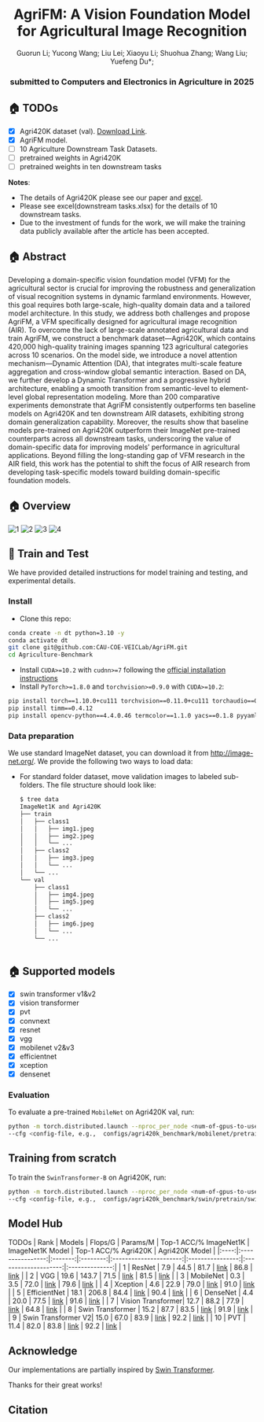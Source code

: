 <div align="center">

<h1>AgriFM: A Vision Foundation Model for Agricultural Image Recognition</h1> 

<div>
    <a>Guorun Li</a>;
    <a>Yucong Wang</a>;
    <a>Liu Lei</a>;
    <a>Xiaoyu Li</a>;
    <a>Shuohua Zhang</a>;
    <a>Wang Liu</a>;
    <a>Yuefeng Du*</a>;
</div>

<h3><strong>submitted to Computers and Electronics in Agriculture in 2025</strong></h3>

</div>

## 🏠 TODOs
* [x] Agri420K dataset (val).    [Download Link](https://drive.google.com/drive/folders/1-EuB92O74W9MO_590YGsfAwipZbS6kQ7?usp=sharing).
* [x] AgriFM model.
* [ ] 10 Agriculture Downstream Task Datasets. 
* [ ] pretrained weights in Agri420K
* [ ] pretrained weights in ten downstream tasks

**Notes**:
- The details of Agri420K please see our paper and [excel](agri420k.xlsx).
- Please see excel(downstream tasks.xlsx) for the details of 10 downstream tasks.
- Due to the investment of funds for the work, we will make the training data publicly available after the article has been accepted.



## 🏠 Abstract
Developing a domain-specific vision foundation model (VFM) for the agricultural sector is crucial for improving the robustness and generalization of visual recognition systems in dynamic farmland environments. However, this goal requires both large-scale, high-quality domain data and a tailored model architecture. In this study, we address both challenges and propose AgriFM, a VFM specifically designed for agricultural image recognition (AIR). To overcome the lack of large-scale annotated agricultural data and train AgriFM, we construct a benchmark dataset—Agri420K, which contains 420,000 high-quality training images spanning 123 agricultural categories across 10 scenarios. On the model side, we introduce a novel attention mechanism—Dynamic Attention (DA), that integrates multi-scale feature aggregation and cross-window global semantic interaction. Based on DA, we further develop a Dynamic Transformer and a progressive hybrid architecture, enabling a smooth transition from semantic-level to element-level global representation modeling. More than 200 comparative experiments demonstrate that AgriFM consistently outperforms ten baseline models on Agri420K and ten downstream AIR datasets, exhibiting strong domain generalization capability. Moreover, the results show that baseline models pre-trained on Agri420K outperform their ImageNet pre-trained counterparts across all downstream tasks, underscoring the value of domain-specific data for improving models’ performance in agricultural applications. Beyond filling the long-standing gap of VFM research in the AIR field, this work has the potential to shift the focus of AIR research from developing task-specific models toward building domain-specific foundation models.

## 🏠 Overview
![1](figures/4.png)
![2](figures/123.png)
![3](figures/1.png)
![4](figures/3.png)


## 🎁 Train and Test
We have provided detailed instructions for model training and testing, and experimental details. 

### Install
- Clone this repo:

```bash
conda create -n dt python=3.10 -y
conda activate dt
git clone git@github.com:CAU-COE-VEICLab/AgriFM.git
cd Agriculture-Benchmark
```
- Install `CUDA>=10.2` with `cudnn>=7` following
  the [official installation instructions](https://docs.nvidia.com/cuda/cuda-installation-guide-linux/index.html)
- Install `PyTorch>=1.8.0` and `torchvision>=0.9.0` with `CUDA>=10.2`:

```bash
pip install torch==1.10.0+cu111 torchvision==0.11.0+cu111 torchaudio==0.10.0 -f https://download.pytorch.org/whl/torch_stable.html
pip install timm==0.4.12
pip install opencv-python==4.4.0.46 termcolor==1.1.0 yacs==0.1.8 pyyaml scipy
```


### Data preparation
We use standard ImageNet dataset, you can download it from http://image-net.org/. We provide the following two ways to
load data:

- For standard folder dataset, move validation images to labeled sub-folders. The file structure should look like:
  ```bash
  $ tree data
  ImageNet1K and Agri420K
  ├── train
  │   ├── class1
  │   │   ├── img1.jpeg
  │   │   ├── img2.jpeg
  │   │   └── ...
  │   ├── class2
  │   │   ├── img3.jpeg
  │   │   └── ...
  │   └── ...
  └── val
      ├── class1
      │   ├── img4.jpeg
      │   ├── img5.jpeg
      │   └── ...
      ├── class2
      │   ├── img6.jpeg
      │   └── ...
      └── ...
 
  ```

## 🏠 Supported models
* [x] swin transformer v1&v2
* [x] vision transformer
* [x] pvt 
* [x] convnext
* [x] resnet
* [x] vgg
* [x] mobilenet v2&v3
* [x] efficientnet
* [x] xception
* [x] densenet

### Evaluation

To evaluate a pre-trained `MobileNet` on Agri420K val, run:

```bash
python -m torch.distributed.launch --nproc_per_node <num-of-gpus-to-use>  main_agri420k.py --eval \
--cfg <config-file, e.g.,  configs/agri420k_benchmark/mobilenet/pretrain/mobilenetv2.yaml > --pretrained <checkpoint> --data-path <imagenet-path> 
```

## Training from scratch 

To train the `SwinTransformer-B` on Agri420K, run:

```bash
python -m torch.distributed.launch --nproc_per_node <num-of-gpus-to-use>  main.py \
--cfg <config-file, e.g.,  configs/agri420k_benchmark/swin/pretrain/swin_base_patch4_window7_224.yaml > --data-path <imagenet-path> [--batch-size <batch-size-per-gpu> --output <output-directory> --tag <job-tag>]
```

## Model Hub
TODOs
| Rank | Models           | Flops/G | Params/M | Top-1 ACC/% ImageNet1K | ImageNet1K Model | Top-1 ACC/% Agri420K | Agri420K Model |
|:----:|:----------------:|:-------:|:--------:|:----------------------:|:----------------:|:--------------------:|:--------------:|
|  1   | ResNet           |   7.9   |   44.5   |          81.7          |      [link]()    |          86.8        |     [link]()   |
|  2   | VGG              |  19.6   |  143.7   |          71.5          |      [link]()    |          81.5        |     [link]()   |
|  3   | MobileNet        |   0.3   |    3.5   |          72.0          |      [link]()    |          79.6        |     [link]()   |
|  4   | Xception         |   4.6   |   22.9   |          79.0          |      [link]()    |          91.0        |     [link]()   |
|  5   | EfficientNet     |  18.1   |  206.8   |          84.4          |      [link]()    |          90.4        |     [link]()   |
|  6   | DenseNet         |   4.4   |   20.0   |          77.5          |      [link]()    |          91.6        |     [link]()   |
|  7   | Vision Transformer|  12.7  |   88.2   |          77.9          |      [link]()    |          64.8        |     [link]()   |
|  8   | Swin Transformer |  15.2   |   87.7   |          83.5          |      [link]()    |          91.9        |     [link]()   |
|  9   | Swin Transformer V2| 15.0  |   67.0   |          83.9          |      [link]()    |          92.2        |     [link]()   |
| 10   | PVT              |  11.4   |   82.0   |          83.8          |      [link]()    |          92.2        |     [link]()   |



## Acknowledge

Our implementations are partially inspired by [Swin Transformer](https://github.com/microsoft/Swin-Transformer).

Thanks for their great works!


## Citation
